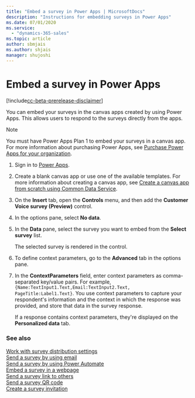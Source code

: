 ```yaml
---
title: "Embed a survey in Power Apps | MicrosoftDocs"
description: "Instructions for embedding surveys in Power Apps"
ms.date: 07/01/2020
ms.service:
  - "dynamics-365-sales"
ms.topic: article
author: sbmjais
ms.author: shjais
manager: shujoshi
---
```


# Embed a survey in Power Apps

[!include[cc-beta-prerelease-disclaimer](includes/cc-beta-prerelease-disclaimer.md)]

You can embed your surveys in the canvas apps created by using Power Apps. This allows users to respond to the surveys directly from the apps.

> [!NOTE]
> You must have Power Apps Plan 1 to embed your surveys in a canvas app. For more information about purchasing Power Apps, see [Purchase Power Apps for your organization](https://docs.microsoft.com/power-platform/admin/signup-for-powerapps-admin).

1.	Sign in to [Power Apps](https://web.powerapps.com/).

2.	Create a blank canvas app or use one of the available templates. For more information about creating a canvas app, see [Create a canvas app from scratch using Common Data Service](https://docs.microsoft.com/powerapps/maker/canvas-apps/data-platform-create-app-scratch).

3.	On the **Insert** tab, open the **Controls** menu, and then add the **Customer Voice survey (Preview)** control.

4.	In the options pane, select **No data**.

5.	In the **Data** pane, select the survey you want to embed from the **Select survey** list.

    The selected survey is rendered in the control.

6.	To define context parameters, go to the **Advanced** tab in the options pane.

7.	In the **ContextParameters** field, enter context parameters as comma-separated key/value pairs. For example, `{Name:TextInput1.Text,Email:TextInput2.Text, PageTitle:Label1.Text}`.
    You use context parameters to capture your respondent's information and the context in which the response was provided, and store that data in the survey response.

    If a response contains context parameters, they're displayed on the **Personalized data** tab.


### See also

[Work with survey distribution settings](distribution-settings.md)<br>
[Send a survey by using email](send-survey-email.md)<br>
[Send a survey by using Power Automate](send-survey-flow.md)<br>
[Embed a survey in a webpage](embed-web-page.md)<br>
[Send a survey link to others](send-survey-link.md)<br>
[Send a survey QR code](send-survey-qrcode.md)<br>
[Create a survey invitation](create-survey-invite.md)
